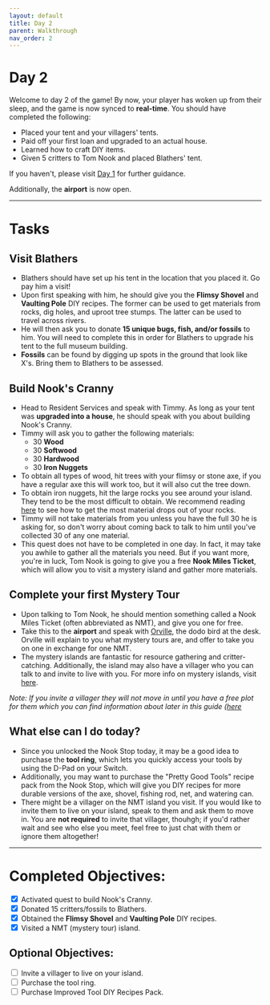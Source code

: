 ```yaml
---
layout: default
title: Day 2
parent: Walkthrough
nav_order: 2
---
```


# Day 2

Welcome to day 2 of the game! By now, your player has woken up from their sleep, and the game is now synced to **real-time**. You should have completed the following:
- Placed your tent and your villagers' tents.
- Paid off your first loan and upgraded to an actual house.
- Learned how to craft DIY items.
- Given 5 critters to Tom Nook and placed Blathers' tent.

If you haven't, please visit [Day 1](https://chibisnorlax.github.io/acnhbeginners/walkthrough/day%201) for further guidance.

Additionally, the **airport** is now open.

* * *
# Tasks

## Visit Blathers
- Blathers should have set up his tent in the location that you placed it. Go pay him a visit!
- Upon first speaking with him, he should give you the **Flimsy Shovel** and **Vaulting Pole** DIY recipes. The former can be used to get materials from rocks, dig holes, and uproot tree stumps. The latter can be used to travel across rivers.
- He will then ask you to donate **15 unique bugs, fish, and/or fossils** to him. You will need to complete this in order for Blathers to upgrade his tent to the full museum building.
- **Fossils** can be found by digging up spots in the ground that look like X's. Bring them to Blathers to be assessed.

## Build Nook's Cranny
- Head to Resident Services and speak with Timmy. As long as your tent was **upgraded into a house**, he should speak with you about building Nook's Cranny.
- Timmy will ask you to gather the following materials:
  - 30 **Wood**
  - 30 **Softwood**
  - 30 **Hardwood**
  - 30 **Iron Nuggets**
- To obtain all types of wood, hit trees with your flimsy or stone axe, if you have a regular axe this will work too, but it will also cut the tree down.
- To obtain iron nuggets, hit the large rocks you see around your island. They tend to be the most difficult to obtain. We recommend reading [here](https://chibisnorlax.github.io/acnhfaq/island-life/#how-can-i-get-8-hits-from-a-rock) to see how to get the most material drops out of your rocks.
- Timmy will not take materials from you unless you have the full 30 he is asking for, so don't worry about coming back to talk to him until you've collected 30 of any one material.
- This quest does not have to be completed in one day. In fact, it may take you awhile to gather all the materials you need. But if you want more, you're in luck, Tom Nook is going to give you a free **Nook Miles Ticket**, which will allow you to visit a mystery island and gather more materials.

## Complete your first Mystery Tour
- Upon talking to Tom Nook, he should mention something called a Nook Miles Ticket (often abbreviated as NMT), and give you one for free.
- Take this to the **airport** and speak with [Orville](https://chibisnorlax.github.io/acnhfaq/npc/#orville-and-wilbur), the dodo bird at the desk. Orville will explain to you what mystery tours are, and offer to take you on one in exchange for one NMT.
- The mystery islands are fantastic for resource gathering and critter-catching. Additionally, the island may also have a villager who you can talk to and invite to live with you. For more info on mystery islands, visit [here](https://chibisnorlax.github.io/acnhfaq/island-life/#what-are-the-different-mystery-islands-and-what-can-i-find-on-them).

*Note: If you invite a villager they will not move in until you have a free plot for them which you can find information about later in this guide ([here](https://chibisnorlax.github.io/acnhbeginners/walkthrough/day%203/#new-villagers)*

## What else can I do today?
- Since you unlocked the Nook Stop today, it may be a good idea to purchase the **tool ring**, which lets you quickly access your tools by using the D-Pad on your Switch.
- Additionally, you may want to purchase the "Pretty Good Tools" recipe pack from the Nook Stop, which will give you DIY recipes for more durable versions of the axe, shovel, fishing rod, net, and watering can.
- There might be a villager on the NMT island you visit. If you would like to invite them to live on your island, speak to them and ask them to move in. You are **not required** to invite that villager, thouhgh; if you'd rather wait and see who else you meet, feel free to just chat with them or ignore them altogether!

* * *
# Completed Objectives:
<div>
  <input id="chk-cranny" type="checkbox" checked="yes" onclick="setCookieForCheckbox(this)"/>  
    <label>Activated quest to build Nook's Cranny.</label> <br>
  <input id="chk-donated-15" type="checkbox" checked="yes" onclick="setCookieForCheckbox(this)"/>  
    <label>Donated 15 critters/fossils to Blathers.</label> <br>
  <input id="chk-shovel" type="checkbox" checked="yes" onclick="setCookieForCheckbox(this)"/>  
  <label>Obtained the <b>Flimsy Shovel</b> and <b>Vaulting Pole</b> DIY recipes.</label> <br>
  <input id="chk-nmt" type="checkbox" checked="yes" onclick="setCookieForCheckbox(this)"/>  
    <label>Visited a NMT (mystery tour) island.</label> <br>
</div>

## Optional Objectives:
<div>
  <input id="chk-invite" type="checkbox" onclick="setCookieForCheckbox(this)"/>  
    <label>Invite a villager to live on your island.</label> <br>
  <input id="chk-toolring" type="checkbox" onclick="setCookieForCheckbox(this)" />  
    <label>Purchase the tool ring.</label> <br>
  <input id="chk-better-tools" type="checkbox" onclick="setCookieForCheckbox(this)"/>
    <label>Purchase Improved Tool DIY Recipes Pack.</label> <br>
</div>
